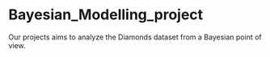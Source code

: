 # Bayesian_Modelling_project
Our projects aims to analyze the Diamonds dataset from a Bayesian point of view.
